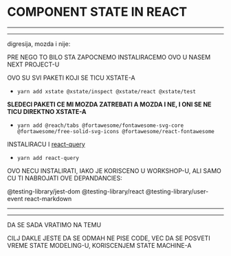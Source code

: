 # COMPONENT STATE IN REACT

***
***

digresija, mozda i nije:

PRE NEGO TO BILO STA ZAPOCNEMO INSTALIRACEMO OVO U NASEM NEXT PROJECT-U

OVO SU SVI PAKETI KOJI SE TICU XSTATE-A

- `yarn add xstate @xstate/inspect @xstate/react @xstate/test`

**SLEDECI PAKETI CE MI MOZDA ZATREBATI A MOZDA I NE, I ONI SE NE TICU DIREKTNO XSTATE-A**

- `yarn add @reach/tabs @fortawesome/fontawesome-svg-core @fortawesome/free-solid-svg-icons @fortawesome/react-fontawesome`

INSTALIRACU I [react-query](https://react-query.tanstack.com/)

- `yarn add react-query`

OVO NECU INSTALIRATI, IAKO JE KORISCENO U WORKSHOP-U, ALI SAMO CU TI NABROJATI OVE DEPANDANCIES:

@testing-library/jest-dom
@testing-library/react
@testing-library/user-event
react-markdown

***
***

DA SE SADA VRATIMO NA TEMU

CILJ DAKLE JESTE DA SE ODMAH NE PISE CODE, VEC DA SE POSVETI VREME STATE MODELING-U, KORISCENJEM STATE MACHINE-A

